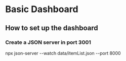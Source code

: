 # Basic Dashboard 

## How to set up the dashboard

### Create a JSON server in port 3001
npx json-server --watch data/itemList.json --port 8000
